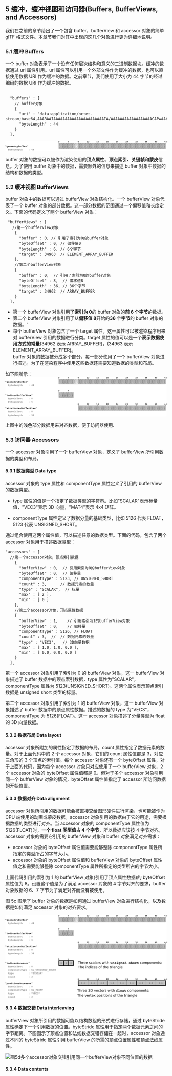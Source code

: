 ## 5 缓冲，缓冲视图和访问器(Buffers, BufferViews, and Accessors)

我们在之前的章节给出了一个包含 buffer，bufferView 和 accessor 对象的简单 glTF 格式文件。本章节我们对其中出现的这几个对象进行更为详细地说明。

### 5.1 缓冲 Buffers

一个 buffer 对象表示了一个没有任何层次结构和意义的二进制数据块。缓冲的数据通过 uri 属性引用。uri 属性可以引用一个外部文件作为缓冲的数据，也可以直接使用数据 URI 作为缓冲的数据。之前章节，我们使用了大小为 44 字节的经过编码的数据 URI 作为缓冲的数据。

```

  "buffers" : [
    // buffer对象
    {
      "uri" : "data:application/octet-stream;base64,AAABAAIAAAAAAAAAAAAAAAAAAAAAAIA/AAAAAAAAAAAAAAAAAACAPwAAAAA=",
      "byteLength" : 44
    }
  ],

```

![图5a44字节大小的缓冲数据](./图5a44字节大小的缓冲数据.png)

buffer 对象的数据可以被作为渲染使用的**顶点属性、顶点索引、关键帧和蒙皮**信息。为了使用 buffer 对象中的数据，需要额外的信息来描述 buffer 对象中数据的结构和数据的类型。

### 5.2 缓冲视图 BufferViews

buffer 对象中的数据可以通过 bufferView 对象结构化。一个 bufferView 对象代表了一个 buffer 对象的部分数据。这一部分数据的范围通过一个偏移值和长度定义。下面的代码定义了两个 bufferView 对象：

```
 "bufferViews" : [
   //第一个bufferView对象
    {
      "buffer" : 0, // 引用了索引为0的buffer对象
      "byteOffset" : 0, // 偏移值0
      "byteLength" : 6, // 6个字节
      "target" : 34963  // ELEMENT_ARRAY_BUFFER
    },
    //第二个bufferView对象
    {
      "buffer" : 0,  // 引用了索引为0的buffer对象
      "byteOffset" : 8,  // 偏移值8
      "byteLength" : 36, // 36个字节
      "target" : 34962  // ARRAY_BUFFER
    }
  ],

```

- 第一个 bufferView 对象引用了**索引为 0**的 buffer 对象的**前 6 个字节**的数据。
- 第二个 bufferView 对象引用了从**偏移值 8**开始的**36 个字节**的 buffer 对象的数据。'
- 每个 bufferView 对象包含了一个 target 属性。这一属性可以被渲染程序用来对 bufferView 引用的数据进行分类。target 属性的值可以是一个**表示数据使用方式的常量**(34962 表示 ARRAY_BUFFER)，(34963 表示 ELEMENT_ARRAY_BUFFER)。  
  buffer 对象的数据被分成多个部分，每一部分使用了一个 bufferView 对象进行描述。为了在渲染程序中使用这些数据还需要知道数据的类型和布局。

如下图所示：
![图5bbufferView对象引用buffer对象中的数据](./图5bbufferView对象引用buffer对象中的数据.png)

上图中的浅色部分数据用来对齐数据，便于访问器使用.

### 5.3 访问器 Accessors

一个 accessor 对象引用了一个 bufferView 对象，定义了 bufferView 所引用数据的类型和布局。

#### 5.3.1 数据类型 Data type

accessor 对象的 type 属性和 componentType 属性定义了引用的 bufferView 的数据类型。

- type 属性的值是一个指定了数据类型的字符串。比如"SCALAR"表示标量值，"VEC3"表示 3D 向量，"MAT4"表示 4x4 矩阵。

- componentType 属性定义了数据分量的基础类型，比如 5126 代表 FLOAT，5123 代表 UNSIGNED_SHORT。

通过组合使用这两个属性值，可以描述任意的数据类型。下面的代码，包含了两个 accessor 对象用于描述数据类型：

```
"accessors" : [
  //第一个accessor对象，顶点索引数据
    {
      "bufferView" : 0,  // 引用索引为0的bufferView对象
      "byteOffset" : 0,  // 偏移量
      "componentType" : 5123, // UNSIGNED_SHORT
      "count" : 3,      // 数据元素的数量
      "type" : "SCALAR",  // 标量
      "max" : [ 2 ],
      "min" : [ 0 ]
    },
    //第二个accessor对象，顶点属性数据
    {
      "bufferView" : 1,    // 引用索引为1的bufferView对象
      "byteOffset" : 0,    // 偏移量
      "componentType" : 5126, // FLOAT
      "count" : 3,  //  // 数据元素的数量
      "type" : "VEC3",   // 3D向量数据
      "max" : [ 1.0, 1.0, 0.0 ],
      "min" : [ 0.0, 0.0, 0.0 ]
    }
  ],
```

第一个 accessor 对象引用了索引为 0 的 bufferView 对象，这一 bufferView 对象描述了 buffer 数据中的顶点索引数据，type 属性为"SCALAR"，componentType 属性为 5123(UNSIGNED_SHORT)。这两个属性表示顶点索引数据是 unsigned short 类型的标量。

第二个 accessor 对象引用了索引为 1 的 bufferView 对象，这一 bufferView 对象描述了 buffer 数据中的顶点属性数据。描述的数据的 type 为"VEC3"，componentType 为 5126(FLOAT)。这一 accessor 对象描述了分量类型为 float 的 3D 向量数据。

#### 5.3.2 数据布局 Data layout

accessor 对象所附加的属性指定了数据的布局。count 属性指定了数据元素的数量。对于上面代码中的 2 个 accessor 对象，它们的 count 属性值都是 3，对应三角形的 3 个顶点的索引值。每个 accessor 对象还有一个 byteOffset 属性，对于上面的代码，因为每个 accessor 对象只对应使用了一个 bufferView 对象，2 个 accessor 对象的 byteOffset 属性值都是 0。但对于多个 accessor 对象引用同一个 bufferView 对象的情况，byteOffset 属性值指定了 accessor 所访问数据的开始位置。

#### 5.3.3 数据对齐 Data alignment

accessor 对象所引用的数据可能会被直接交给图形硬件进行渲染，也可能被作为 CPU 端使用的动画或蒙皮数据。accessor 对象引用的数据由于它的用途，需要根据数据的类型进行对齐。当 accessor 对象的 componentType 属性值为 5126(FLOAT)时，**一个 float 类型值占 4 个字节**，所以数据应该按 4 字节对齐。accessor 对象的需要它引用的 bufferView 对象和 buffer 对象满足对齐需求：

- accessor 对象的 byteOffset 属性值需要能够整除 componentType 属性所指定的类型所占的字节大小。
- accessor 对象的 byteOffset 属性值和 bufferView 对象的 byteOffset 属性值之和需要能够整除 componentType 属性所指定的类型所占的字节大小。

上面代码引用的索引为 1 的 bufferView 对象(引用了顶点属性数据)的 byteOffset 属性值为 8。设置这个值是为了满足 accessor 对象的 4 字节对齐的要求，buffer 对象数据的 6、7 字节为了满足对齐而没有被使用。

图 5c 图示了 buffer 对象的数据是如何通过 bufferView 对象进行结构化，以及数据是如何满足 accessor 对象的对齐要求。

![图5caccessor对象定义了bufferView对象的数据解释方式](./图5caccessor对象定义了bufferView对象的数据解释方式.png)

#### 5.3.4 数据交错 Data interleaving

bufferView 对象所引用的数据可能以结构数组的形式进行存储，通过 byteStride 属性确定下一个引用数据的位置。byteStride 属性用于指定两个数据元素之间的字节距离。下图图示了顶点位置和法线数据交错存储在一起时，accessor 对象通过不同的 byteStride 属性引用 bufferView 的所需的顶点位置属性和顶点法线属性。

![图5d多个accessor对象交错引用同一个bufferView对象不同位置的数据](./图5d多个accessor对象交错引用同一个bufferView对象不同位置的数据.pngg)

#### 5.3.4 Data contents

